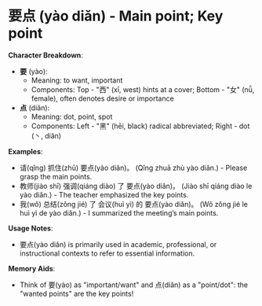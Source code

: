 # **要点 (yào diǎn) - Main point; Key point**

**Character Breakdown**:  
- **要** (yào):
  - Meaning: to want, important
  - Components: Top - "西" (xī, west) hints at a cover; Bottom - "女" (nǚ, female), often denotes desire or importance  
- **点** (diǎn):
  - Meaning: dot, point, spot
  - Components: Left - "黑" (hēi, black) radical abbreviated; Right - dot (丶, diǎn)

**Examples**:  
- 请(qǐng) 抓住(zhū) 要点(yào diǎn)。 (Qǐng zhuā zhù yào diǎn.) - Please grasp the main points.  
- 教师(jiào shī) 强调(qiáng diào) 了 要点(yào diǎn)。 (Jiào shī qiáng diào le yào diǎn.) - The teacher emphasized the key points.  
- 我(wǒ) 总结(zǒng jié) 了 会议(huì yì) 的 要点(yào diǎn)。 (Wǒ zǒng jié le huì yì de yào diǎn.) - I summarized the meeting’s main points.

**Usage Notes**:  
- 要点(yào diǎn) is primarily used in academic, professional, or instructional contexts to refer to essential information.

**Memory Aids**:  
- Think of 要(yào) as "important/want" and 点(diǎn) as a "point/dot": the "wanted points" are the key points!